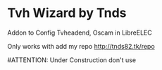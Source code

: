 # Tvh Wizard by Tnds

Addon to Config Tvheadend, Oscam in LibreELEC

Only works with add my repo http://tnds82.tk/repo


#ATTENTION: Under Construction don't use
